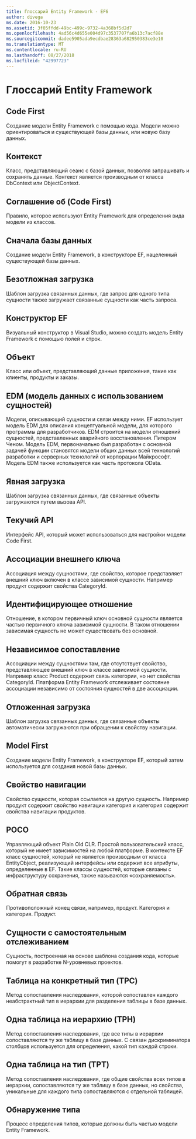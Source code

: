 ```yaml
---
title: Глоссарий Entity Framework - EF6
author: divega
ms.date: 2016-10-23
ms.assetid: 3f05ffdd-49bc-499c-9732-4a368bf5d2d7
ms.openlocfilehash: 4ad56c4d655e004d97c3537707fa6b13c7acf88e
ms.sourcegitcommit: dadee5905ada9ecdbae28363a682950383ce3e10
ms.translationtype: MT
ms.contentlocale: ru-RU
ms.lasthandoff: 08/27/2018
ms.locfileid: "42997723"
---
```

# <a name="entity-framework-glossary"></a>Глоссарий Entity Framework
## <a name="code-first"></a>Code First
Создание модели Entity Framework с помощью кода. Модели можно ориентироваться и существующей базы данных, или новую базу данных.

## <a name="context"></a>Контекст
Класс, представляющий сеанс с базой данных, позволяя запрашивать и сохранять данные. Контекст является производным от класса DbContext или ObjectContext.

## <a name="convention-code-first"></a>Соглашение об (Code First)
Правило, которое используют Entity Framework для определения вида модели из классов.

## <a name="database-first"></a>Сначала базы данных
Создание модели Entity Framework, в конструкторе EF, нацеленный существующей базы данных.

## <a name="eager-loading"></a>Безотложная загрузка
Шаблон загрузка связанных данных, где запрос для одного типа сущности также загружает связанные сущности как часть запроса.

## <a name="ef-designer"></a>Конструктор EF
Визуальный конструктор в Visual Studio, можно создать модель Entity Framework с помощью полей и строк.

## <a name="entity"></a>Объект
Класс или объект, представляющий данные приложения, такие как клиенты, продукты и заказы.

## <a name="entity-data-model"></a>EDM (модель данных с использованием сущностей)
Модели, описывающий сущности и связи между ними. EF использует модель EDM для описания концептуальной модели, для которого программы для разработчиков. EDM строится на модели отношений сущностей, представленных аварийного восстановления. Питером Ченом. Модель EDM, первоначально был разработан с основной задачей функции становятся модели общих данных всей технологий разработки и серверных технологий от корпорации Майкрософт. Модель EDM также используется как часть протокола OData.

## <a name="explicit-loading"></a>Явная загрузка
Шаблон загрузка связанных данных, где связанные объекты загружаются путем вызова API.

## <a name="fluent-api"></a>Текучий API
Интерфейс API, который может использоваться для настройки модели Code First.

## <a name="foreign-key-association"></a>Ассоциации внешнего ключа
Ассоциация между сущностями, где свойство, которое представляет внешний ключ включен в классе зависимой сущности. Например продукт содержит свойства CategoryId.

## <a name="identifying-relationship"></a>Идентифицирующее отношение
Отношение, в котором первичный ключ основной сущности является частью первичного ключа зависимой сущности. В таком отношении зависимая сущность не может существовать без основной.

## <a name="independent-association"></a>Независимое сопоставление
Ассоциации между сущностями там, где отсутствует свойство, представляющее внешний ключ в классе зависимой сущности. Например класс Product содержит связь категории, но нет свойства CategoryId. Платформа Entity Framework отслеживает состояние ассоциации независимо от состояния сущностей в две ассоциации.

## <a name="lazy-loading"></a>Отложенная загрузка
Шаблон загрузка связанных данных, где связанные объекты автоматически загружаются при обращении к свойству навигации.

## <a name="model-first"></a>Model First
Создание модели Entity Framework, в конструкторе EF, который затем используется для создания новой базы данных.

## <a name="navigation-property"></a>Свойство навигации
Свойство сущности, которая ссылается на другую сущность. Например продукт содержит свойство навигации категория и категория содержит свойства навигации продуктов.

## <a name="poco"></a>POCO
Управляющий объект Plain Old CLR. Простой пользовательский класс, который не имеет зависимостей на любой платформе. В контексте EF класс сущностей, который не является производным от класса EntityObject, реализующий интерфейсы или содержит все атрибуты, определенные в EF. Такие классы сущностей, которые связаны с инфраструктуру сохранения, также называются «сохраняемость».  

## <a name="relationship-inverse"></a>Обратная связь
Противоположный конец связи, например, продукт. Категория и категория. Продукт.

## <a name="self-tracking-entity"></a>Сущности с самостоятельным отслеживанием
Сущность, построенная на основе шаблона создания кода, которые помогут в разработке N-уровневых проектов.

## <a name="table-per-concrete-type-tpc"></a>Таблица на конкретный тип (TPC)
Метод сопоставления наследования, которой сопоставлен каждого неабстрактный тип в иерархии для разделения таблицы в базе данных.

## <a name="table-per-hierarchy-tph"></a>Одна таблица на иерархию (TPH)
Метод сопоставления наследования, где все типы в иерархии сопоставляются ту же таблицу в базе данных. С связан дискриминатора столбцов используется для определения, какой тип каждой строки.

## <a name="table-per-type-tpt"></a>Одна таблица на тип (TPT)
Метод сопоставления наследования, где общие свойства всех типов в иерархии, сопоставляются ту же таблицу в базе данных, но свойства, уникальные для каждого типа сопоставляются с отдельной таблицей.

## <a name="type-discovery"></a>Обнаружение типа
Процесс определения типов, которые должны быть частью модели Entity Framework.
